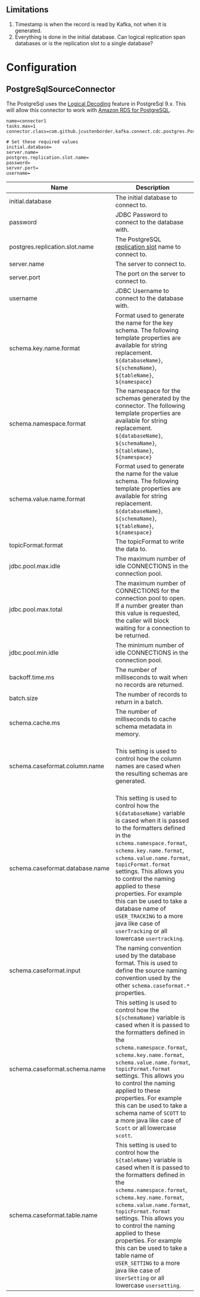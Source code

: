 
## Limitations

1. Timestamp is when the record is read by Kafka, not when it is generated. 
1. Everything is done in the initial database. Can logical replication span databases or is the replication slot to a single database?

# Configuration

## PostgreSqlSourceConnector

The PostgreSql uses the [Logical Decoding](https://www.postgresql.org/docs/current/static/logicaldecoding-explanation.html) feature in PostgreSql 9.x. This will allow this connector to work with [Amazon RDS for PostgreSQL](https://aws.amazon.com/rds/postgresql/).

```properties
name=connector1
tasks.max=1
connector.class=com.github.jcustenborder.kafka.connect.cdc.postgres.PostgreSqlSourceConnector

# Set these required values
initial.database=
server.name=
postgres.replication.slot.name=
password=
server.port=
username=
```

| Name                            | Description                                                                                                                                                                                                                                                                                                                                                                                                                                                           | Type     | Default                          | Valid Values                                                                                                                         | Importance |
|---------------------------------|-----------------------------------------------------------------------------------------------------------------------------------------------------------------------------------------------------------------------------------------------------------------------------------------------------------------------------------------------------------------------------------------------------------------------------------------------------------------------|----------|----------------------------------|--------------------------------------------------------------------------------------------------------------------------------------|------------|
| initial.database                | The initial database to connect to.                                                                                                                                                                                                                                                                                                                                                                                                                                   | string   |                                  |                                                                                                                                      | high       |
| password                        | JDBC Password to connect to the database with.                                                                                                                                                                                                                                                                                                                                                                                                                        | password |                                  |                                                                                                                                      | high       |
| postgres.replication.slot.name  | The PostgreSQL [replication slot](https://www.postgresql.org/docs/current/static/logicaldecoding-explanation.html#AEN66844) name to connect to.                                                                                                                                                                                                                                                                                                                       | string   |                                  |                                                                                                                                      | high       |
| server.name                     | The server to connect to.                                                                                                                                                                                                                                                                                                                                                                                                                                             | string   |                                  |                                                                                                                                      | high       |
| server.port                     | The port on the server to connect to.                                                                                                                                                                                                                                                                                                                                                                                                                                 | int      |                                  |                                                                                                                                      | high       |
| username                        | JDBC Username to connect to the database with.                                                                                                                                                                                                                                                                                                                                                                                                                        | string   |                                  |                                                                                                                                      | high       |
| schema.key.name.format          | Format used to generate the name for the key schema. The following template properties are available for string replacement. `${databaseName}`, `${schemaName}`, `${tableName}`, `${namespace}`                                                                                                                                                                                                                                                                       | string   | ${namespace}.${tableName}Key     |                                                                                                                                      | high       |
| schema.namespace.format         | The namespace for the schemas generated by the connector. The following template properties are available for string replacement. `${databaseName}`, `${schemaName}`, `${tableName}`, `${namespace}`                                                                                                                                                                                                                                                                  | string   | com.example.data.${databaseName} |                                                                                                                                      | high       |
| schema.value.name.format        | Format used to generate the name for the value schema. The following template properties are available for string replacement. `${databaseName}`, `${schemaName}`, `${tableName}`, `${namespace}`                                                                                                                                                                                                                                                                     | string   | ${namespace}.${tableName}Value   |                                                                                                                                      | high       |
| topicFormat.format              | The topicFormat to write the data to.                                                                                                                                                                                                                                                                                                                                                                                                                                 | string   | ${databaseName}.${tableName}     |                                                                                                                                      | high       |
| jdbc.pool.max.idle              | The maximum number of idle CONNECTIONS in the connection pool.                                                                                                                                                                                                                                                                                                                                                                                                        | int      | 10                               |                                                                                                                                      | medium     |
| jdbc.pool.max.total             | The maximum number of CONNECTIONS for the connection pool to open. If a number greater than this value is requested, the caller will block waiting for a connection to be returned.                                                                                                                                                                                                                                                                                   | int      | 30                               |                                                                                                                                      | medium     |
| jdbc.pool.min.idle              | The minimum number of idle CONNECTIONS in the connection pool.                                                                                                                                                                                                                                                                                                                                                                                                        | int      | 3                                |                                                                                                                                      | medium     |
| backoff.time.ms                 | The number of milliseconds to wait when no records are returned.                                                                                                                                                                                                                                                                                                                                                                                                      | int      | 1000                             | [50,...]                                                                                                                             | low        |
| batch.size                      | The number of records to return in a batch.                                                                                                                                                                                                                                                                                                                                                                                                                           | int      | 512                              | [1,...]                                                                                                                              | low        |
| schema.cache.ms                 | The number of milliseconds to cache schema metadata in memory.                                                                                                                                                                                                                                                                                                                                                                                                        | int      | 300000                           | [60000,...]                                                                                                                          | low        |
| schema.caseformat.column.name   | This setting is used to control how the column names are cased when the resulting schemas are generated.                                                                                                                                                                                                                                                                                                                                                              | string   | NONE                             | ValidEnum{enum=CaseFormat, allowed=[LOWER_HYPHEN, LOWER_UNDERSCORE, LOWER_CAMEL, LOWER, UPPER_CAMEL, UPPER_UNDERSCORE, UPPER, NONE]} | low        |
| schema.caseformat.database.name | This setting is used to control how the `${databaseName}` variable is cased when it is passed to the formatters defined in the `schema.namespace.format`, `schema.key.name.format`, `schema.value.name.format`, `topicFormat.format` settings. This allows you to control the naming applied to these properties. For example this can be used to take a database name of `USER_TRACKING` to a more java like case of `userTracking` or all lowercase `usertracking`. | string   | NONE                             | ValidEnum{enum=CaseFormat, allowed=[LOWER_HYPHEN, LOWER_UNDERSCORE, LOWER_CAMEL, LOWER, UPPER_CAMEL, UPPER_UNDERSCORE, UPPER, NONE]} | low        |
| schema.caseformat.input         | The naming convention used by the database format. This is used to define the source naming convention used by the other `schema.caseformat.*` properties.                                                                                                                                                                                                                                                                                                            | string   | UPPER_UNDERSCORE                 | ValidEnum{enum=CaseFormat, allowed=[LOWER_HYPHEN, LOWER_UNDERSCORE, LOWER_CAMEL, UPPER_CAMEL, UPPER_UNDERSCORE]}                     | low        |
| schema.caseformat.schema.name   | This setting is used to control how the `${schemaName}` variable is cased when it is passed to the formatters defined in the `schema.namespace.format`, `schema.key.name.format`, `schema.value.name.format`, `topicFormat.format` settings. This allows you to control the naming applied to these properties. For example this can be used to take a schema name of `SCOTT` to a more java like case of `Scott` or all lowercase `scott`.                           | string   | NONE                             | ValidEnum{enum=CaseFormat, allowed=[LOWER_HYPHEN, LOWER_UNDERSCORE, LOWER_CAMEL, LOWER, UPPER_CAMEL, UPPER_UNDERSCORE, UPPER, NONE]} | low        |
| schema.caseformat.table.name    | This setting is used to control how the `${tableName}` variable is cased when it is passed to the formatters defined in the `schema.namespace.format`, `schema.key.name.format`, `schema.value.name.format`, `topicFormat.format` settings. This allows you to control the naming applied to these properties. For example this can be used to take a table name of `USER_SETTING` to a more java like case of `UserSetting` or all lowercase `usersetting`.          | string   | NONE                             | ValidEnum{enum=CaseFormat, allowed=[LOWER_HYPHEN, LOWER_UNDERSCORE, LOWER_CAMEL, LOWER, UPPER_CAMEL, UPPER_UNDERSCORE, UPPER, NONE]} | low        |

